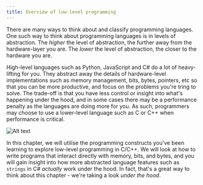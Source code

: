 ```yaml
---
title: Overview of low-level programming
---
```


There are many ways to think about and classify programming languages. One such way to think about programming languages is in levels of abstraction. The *higher* the level of abstraction, the further away from the hardware-layer you are. The *lower* the level of abstraction, the closer to the hardware you are.

High-level languages such as Python, JavaScript and C# do a lot of heavy-lifting for you. They abstract away the details of hardware-level implementations such as memory management, bits, bytes, pointers, etc so that you can be more productive, and focus on the problems you're tring to solve. The trade-off is that you have less control or insight into what's happening under the hood, and in some cases there may be a performance penalty as the languages are doing more for you. As such, programmers may choose to use a lower-level language such as C or C++ when performance is critical.

![Alt text](./1-concepts/images/layers.png)

In this chapter, we will utilise the programming constructs you've been learning to explore low-level programming in C/C++. We will look at how to write programs that interact directly with memory, bits, and bytes, and you will gain insight into how more abstracted language features such as `strings` in C# *actually* work under the hood. In fact, that's a great way to think about this chapter - we're taking a look *under the hood*.

<!-- function pointers -->
<!-- bit shifting/masking <in progress>-->
<!-- Union -->
<!-- static (C)  -->
<!-- GPIO? -->

<!-- - [Union](#): used to store one value of different possible types. -->